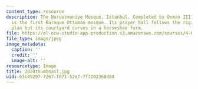 ```yaml
---
content_type: resource
description: The Nuruosmaniye Mosque, Istanbul. Completed by Osman III in 1755, this
  is the first Baroque Ottoman mosque. Its prayer hall follows the rigid square, domed
  plan but its courtyard curves in a horseshoe form.
file: https://ol-ocw-studio-app-production.s3.amazonaws.com/courses/4-614-religious-architecture-and-islamic-cultures-fall-2002/63c492977267f87152e77f7202368d84_2024thumbnail.jpg
file_type: image/jpeg
image_metadata:
  caption: ''
  credit: ''
  image-alt: ''
resourcetype: Image
title: 2024thumbnail.jpg
uid: 63c49297-7267-f871-52e7-7f7202368d84
---
```

